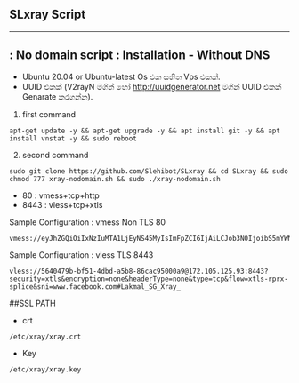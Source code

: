 ## SLxray Script 

------------------------------------------
## : No domain script : Installation - Without DNS

* Ubuntu 20.04 or Ubuntu-latest Os එක සහිත Vps එකක්.
* UUID එකක් (V2rayN මගින් හෝ http://uuidgenerator.net මගින් UUID එකක් Genarate කරගන්න).

1) first command 
```
apt-get update -y && apt-get upgrade -y && apt install git -y && apt install vnstat -y && sudo reboot  
```

2) second command
```
sudo git clone https://github.com/Slehibot/SLxray && cd SLxray && sudo chmod 777 xray-nodomain.sh && sudo ./xray-nodomain.sh  
```
* 80 : vmess+tcp+http
* 8443 : vless+tcp+xtls  

Sample Configuration : vmess Non TLS 80
```
vmess://eyJhZGQiOiIxNzIuMTA1LjEyNS45MyIsImFpZCI6IjAiLCJob3N0IjoibS5mYWNlYm9vay5jb20iLCJpZCI6IjU2NDA0NzliLWJmNTEtNGRiZC1hNWI4LTg2Y2FjOTUwMDBhOSIsIm5ldCI6InRjcCIsInBhdGgiOiIvIiwicG9ydCI6IjgwIiwicHMiOiJMYWttYWxfU0dfWHJheV8iLCJzY3kiOiJhdXRvIiwic25pIjoiIiwidGxzIjoiIiwidHlwZSI6Imh0dHAiLCJ2IjoiMiJ9 
```
Sample Configuration : vless TLS 8443 
```
vless://5640479b-bf51-4dbd-a5b8-86cac95000a9@172.105.125.93:8443?security=xtls&encryption=none&headerType=none&type=tcp&flow=xtls-rprx-splice&sni=www.facebook.com#Lakmal_SG_Xray_ 
```
##SSL PATH

* crt
```
/etc/xray/xray.crt
```
* Key
```
/etc/xray/xray.key
```
